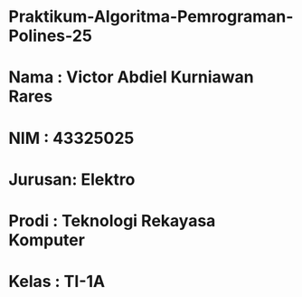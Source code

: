 # Praktikum-Algoritma-Pemrograman-Polines-25
# Nama   : Victor Abdiel Kurniawan Rares
# NIM    : 43325025
# Jurusan: Elektro
# Prodi  : Teknologi Rekayasa Komputer
# Kelas  : TI-1A
